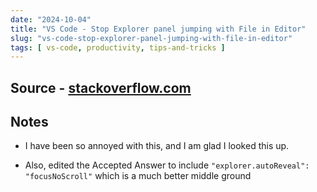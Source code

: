 ```yaml
---
date: "2024-10-04"
title: "VS Code - Stop Explorer panel jumping with File in Editor"
slug: "vs-code-stop-explorer-panel-jumping-with-file-in-editor"
tags: [ vs-code, productivity, tips-and-tricks ]
---
```




## Source - [stackoverflow.com][1]

## Notes
* I have been so annoyed with this, and I am glad I looked this up.
* Also, edited the Accepted Answer to include `"explorer.autoReveal": "focusNoScroll"` which is a much better middle ground



   [1]: https://stackoverflow.com/a/41066250/979772
